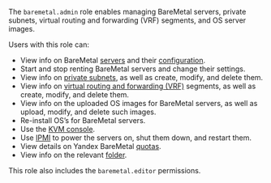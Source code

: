 The `baremetal.admin` role enables managing BareMetal servers, private subnets, virtual routing and forwarding (VRF) segments, and OS server images.

Users with this role can:
* View info on BareMetal [servers](../../baremetal/concepts/servers.md) and their [configuration](../../baremetal/concepts/server-configurations.md).
* Start and stop renting BareMetal servers and change their settings.
* View info on [private subnets](../../baremetal/concepts/network.md#private-subnet), as well as create, modify, and delete them.
* View info on [virtual routing and forwarding (VRF)](../../baremetal/concepts/network.md#vrf-segment) segments, as well as create, modify, and delete them.
* View info on the uploaded OS images for BareMetal servers, as well as upload, modify, and delete such images.
* Re-install OS’s for BareMetal servers.
* Use the [KVM console](../../baremetal/operations/servers/server-kvm.md).
* Use [IPMI](https://en.wikipedia.org/wiki/Intelligent_Platform_Management_Interface) to power the servers on, shut them down, and restart them.
* View details on Yandex BareMetal [quotas](../../baremetal/concepts/limits.md#baremetal-quotas).
* View info on the relevant [folder](../../resource-manager/concepts/resources-hierarchy.md#folder).

This role also includes the `baremetal.editor` permissions.